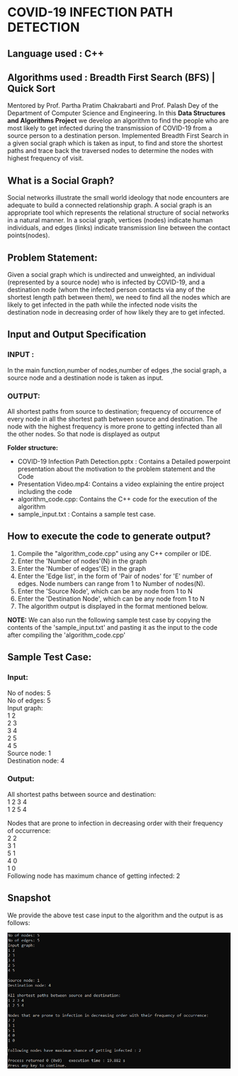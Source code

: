 # COVID-19 INFECTION PATH DETECTION

## Language used : C++

## Algorithms used : Breadth First Search (BFS) | Quick Sort

Mentored by Prof. Partha Pratim Chakrabarti and Prof. Palash Dey of the Department of Computer Science and Engineering.
In this **Data Structures and Algorithms Project** we develop an algorithm to find the people who are most likely to get infected during the transmission of COVID-19 from a source person to a destination person.
Implemented Breadth First Search in a given social graph which is taken as input, to find and store the shortest paths and trace back the traversed nodes to determine the nodes with highest frequency of visit.

## What is a Social Graph?

Social networks illustrate the small world ideology that node encounters are adequate to build a connected relationship graph. A social graph is an appropriate tool which represents the relational structure of social networks in a natural manner. In a social graph, vertices (nodes) indicate human individuals, and edges (links) indicate transmission line between the contact points(nodes).

## Problem Statement:

Given a social graph which is undirected and unweighted, an individual (represented by a source node) who is infected by COVID-19, and a destination node (whom the infected person contacts via any of the shortest length path between them), we need to find all the nodes which are likely to get infected in the path while the infected node visits the destination node in decreasing order of how likely they are to get infected.

## Input and Output Specification

### INPUT :

In the main function,number of nodes,number of edges ,the social graph, a source node and a destination node is taken as input.

### OUTPUT:

All shortest paths from source to destination; frequency of occurrence of every node in all the shortest path between source and destination.
The node with the highest frequency is more prone to getting infected than all the other nodes. So that node is displayed as output

**Folder structure:**

- COVID-19 Infection Path Detection.pptx : Contains a Detailed powerpoint presentation about the motivation to the problem statement and the Code
- Presentation Video.mp4: Contains a video explaining the entire project including the code
- algorithm_code.cpp: Contains the C++ code for the execution of the algorithm
- sample_input.txt : Contains a sample test case.

## How to execute the code to generate output?

1. Compile the "algorithm_code.cpp" using any C++ compiler or IDE.
2. Enter the 'Number of nodes'(N) in the graph
3. Enter the 'Number of edges'(E) in the graph
4. Enter the 'Edge list', in the form of 'Pair of nodes' for 'E' number of edges. Node numbers can range from 1 to Number of nodes(N).
5. Enter the 'Source Node', which can be any node from 1 to N
6. Enter the 'Destination Node', which can be any node from 1 to N
7. The algorithm output is displayed in the format mentioned below.

**NOTE:** We can also run the following sample test case by copying the contents of the 'sample_input.txt' and pasting it as the input to the code after compiling the 'algorithm_code.cpp'

## Sample Test Case:

### Input:

No of nodes: 5 <br>
No of edges: 5 <br>
Input graph: <br>
1 2 <br>
2 3 <br>
3 4 <br>
2 5 <br>
4 5 <br>
Source node: 1 <br>
Destination node: 4 <br>

### Output:

All shortest paths between source and destination: <br>
1 2 3 4 <br>
1 2 5 4 <br>

Nodes that are prone to infection in decreasing order with their frequency of occurrence: <br>
2 2 <br>
3 1 <br>
5 1 <br>
4 0 <br>
1 0 <br>
Following node has maximum chance of getting infected: 2

## Snapshot

We provide the above test case input to the algorithm and the output is as follows:

<img src="snapshot.png" alt="alt text" width="800"/> <br>
